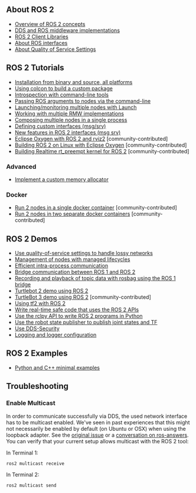 ## About ROS 2
* [Overview of ROS 2 concepts](Overview-of-ROS-2-concepts.md)
* [DDS and ROS middleware implementations](DDS-and-ROS-middleware-implementations.md)
* [ROS 2 Client Libraries](ROS-2-Client-Libraries.md)
* [About ROS interfaces](About-ROS-interfaces.md)
* [About Quality of Service Settings](About-Quality-of-Service-Settings.md)


## ROS 2 Tutorials
* [Installation from binary and source, all platforms](Installation.md)
* [Using colcon to build a custom package](Colcon-Tutorial.md)
* [Introspection with command-line tools](Introspection-with-command-line-tools.md)
* [Passing ROS arguments to nodes via the command-line](Node-arguments.md)
* [Launching/monitoring multiple nodes with Launch](Launch-system.md)
* [Working with multiple RMW implementations](Working-with-multiple-RMW-implementations.md)
* [Composing multiple nodes in a single process](Composition.md)
* [Defining custom interfaces (msg/srv)](Defining-custom-interfaces-(msg/srv).md)
* [New features in ROS 2 interfaces (msg srv)](New-features-in-ROS-2-interfaces-(msg-srv).md)
* [Eclipse Oxygen with ROS 2 and rviz2](Eclipse-Oxygen-with-ROS-2-and-rviz2.md) [community-contributed]
* [Building ROS 2 on Linux with Eclipse Oxygen](Building-ROS-2-on-Linux-with-Eclipse-Oxygen.md) [community-contributed]
* [Building Realtime rt_preempt kernel for ROS 2](Building-Realtime-rt_preempt-kernel-for-ROS-2.md) [community-contributed]

### Advanced
* [Implement a custom memory allocator](Allocator-Template-Tutorial.md)

### Docker

* [Run 2 nodes in a single docker container](Run-2-nodes-in-a-single-docker-container.md) [community-contributed]
* [Run 2 nodes in two separate docker containers](Run-2-nodes-in-two-separate-docker-containers.asciidoc) [community-contributed]

## ROS 2 Demos
* [Use quality-of-service settings to handle lossy networks](Quality-of-Service.md)
* [Management of nodes with managed lifecycles](Managed-Nodes.md)
* [Efficient intra-process communication](Intra-Process-Communication.md)
* [Bridge communication between ROS 1 and ROS 2](https://github.com/ros2/ros1_bridge/blob/master/README.md)
* [Recording and playback of topic data with rosbag using the ROS 1 bridge](Rosbag-with-ROS1-Bridge.md)
* [Turtlebot 2 demo using ROS 2](https://github.com/ros2/turtlebot2_demo)
* [TurtleBot 3 demo using ROS 2](http://emanual.robotis.com/docs/en/platform/turtlebot3/applications/#ros2) [community-contributed]
* [Using tf2 with ROS 2](tf2.md)
* [Write real-time safe code that uses the ROS 2 APIs](Real-Time-Programming.md)
* [Use the rclpy API to write ROS 2 programs in Python](Python-Programming.md)
* [Use the robot state publisher to publish joint states and TF](dummy-robot-demo.md)
* [Use DDS-Security](https://github.com/ros2/sros2/blob/master/README.md)
* [Logging and logger configuration](Logging-and-logger-configuration.md)


## ROS 2 Examples
* [Python and C++ minimal examples](https://github.com/ros2/examples)


## Troubleshooting

### Enable Multicast
In order to communicate successfully via DDS, the used network interface has to be multicast enabled.
We've seen in past experiences that this might not necessarily be enabled by default (on Ubuntu or OSX) when using the loopback adapter.
See the [original issue](https://github.com/ros2/ros2/issues/552) or a [conversation on ros-answers](https://answers.ros.org/question/300370/ros2-talker-cannot-communicate-with-listener/).
You can verify that your current setup allows multicast with the ROS 2 tool:

In Terminal 1:
```
ros2 multicast receive
```
In Terminal 2:
```
ros2 multicast send
```
